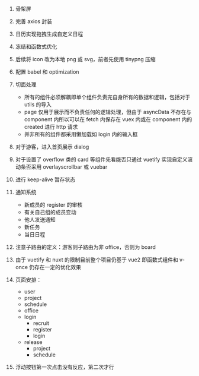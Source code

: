 1. 骨架屏
2. 完善 axios 封装
3. 日历实现拖拽生成自定义日程
4. 冻结和函数式优化
5. 后续将 icon 改为本地 png 或 svg，前者先使用 tinypng 压缩
6. 配置 babel 和 optimization
7. 切面处理

   - 所有的组件必须解耦即单个组件负责完自身所有的数据和逻辑，包括对于 utils 的导入
   - page 仅用于展示而不负责任何的逻辑处理，但由于 asyncData 不存在与 component 内所以可以在 fetch 内保存在 vuex 内或在 component 内的 created 进行 http 请求
   - 并非所有的组件都采用懒加载如 login 内的输入框

8. 对于游客，进入首页展示 dialog
9. 对于设置了 overflow 类的 card 等组件先看能否只通过 vuetify 实现自定义滚动条否采用 overlayscrollbar 或 vuebar
10. 进行 keep-alive 暂存状态
11. 通知系统
    - 新成员的 register 的审核
    - 有关自己组的成员变动
    - 他人发送通知
    - 新任务
    - 当日日程
12. 注意子路由的定义：游客则子路由为非 office，否则为 board
13. 由于 vuetify 和 nuxt 的限制目前整个项目仍基于 vue2 即函数式组件和 v-once 仍存在一定的优化效果
14. 页面安排：
    - user
    - project
    - schedule
    - office
    - login
      - recruit
      - register
      - login
    - release
      - project
      - schedule
15. 浮动按钮第一次点击没有反应，第二次才行

